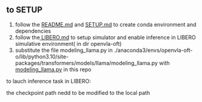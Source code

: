 ## to SETUP

1. follow the [README.md](openvla-oft/README.md) and [SETUP.md](openvla-oft/SETUP.md) to create conda environment and dependencies
2. follow the[ LIBERO.md](openvla-oft/LIBERO.md) to setup simulator and enable inference in LIBERO simulative environment( in dir openvla-oft)
3. substitute the file modeling_llama.py in ./anaconda3/envs/openvla-oft-o/lib/python3.10/site-packages/transformers/models/llama/modeling_llama.py with[ modeling_llama.py](modeling_llama.py) in this repo

to lauch inference task in LIBERO:

the checkpoint path nedd to be modified to the local path
